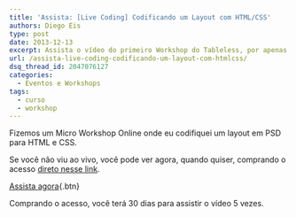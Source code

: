 ```yaml
---
title: 'Assista: [Live Coding] Codificando um Layout com HTML/CSS'
authors: Diego Eis
type: post
date: 2013-12-13
excerpt: Assista o vídeo do primeiro Workshop do Tableless, por apenas R$45.
url: /assista-live-coding-codificando-um-layout-com-htmlcss/
dsq_thread_id: 2047076127
categories:
  - Eventos e Workshops
tags:
  - curso
  - workshop
---
```

Fizemos um Micro Workshop Online onde eu codifiquei um layout em PSD para HTML e CSS.

Se você não viu ao vivo, você pode ver agora, quando quiser, comprando o acesso [direto nesse link][1].

[Assista agora][1]{.btn}

Comprando o acesso, você terá 30 dias para assistir o vídeo 5 vezes.

 [1]: https://www.eventials.com/pt-br/tableless/
